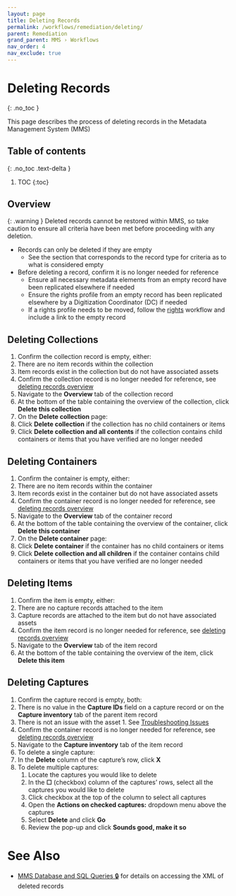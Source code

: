 ```yaml
---
layout: page
title: Deleting Records
permalink: /workflows/remediation/deleting/
parent: Remediation
grand_parent: MMS › Workflows
nav_order: 4
nav_exclude: true
---
```


# Deleting Records
{: .no_toc }

This page describes the process of deleting records in the Metadata Management System (MMS)

## Table of contents
{: .no_toc .text-delta }

1. TOC
{:toc}

## Overview

{: .warning }
Deleted records cannot be restored within MMS, so take caution to ensure all criteria have been met before proceeding with any deletion.

- Records can only be deleted if they are empty
  - See the section that corresponds to the record type for criteria as to what is considered empty
- Before deleting a record, confirm it is no longer needed for reference
  - Ensure all necessary metadata elements from an empty record have been replicated elsewhere if needed
  - Ensure the rights profile from an empty record has been replicated elsewhere by a Digitization Coordinator (DC) if needed
  - If a rights profile needs to be moved, follow the [rights](/metadata-documentation/workflows/rights/) workflow and include a link to the empty record

## Deleting Collections

1. Confirm the collection record is empty, either:
  1. There are no item records within the collection
  1. Item records exist in the collection but do not have associated assets
1. Confirm the collection record is no longer needed for reference, see [deleting records overview](#overview)
1. Navigate to the **Overview** tab of the collection record
1. At the bottom of the table containing the overview of the collection, click **Delete this collection**
1. On the **Delete collection** page:
  1. Click **Delete collection** if the collection has no child containers or items
  1. Click **Delete collection and all contents** if the collection contains child containers or items that you have verified are no longer needed

## Deleting Containers

1. Confirm the container is empty, either:
  1. There are no item records within the container
  1. Item records exist in the container but do not have associated assets
1. Confirm the container record is no longer needed for reference, see [deleting records overview](#overview)
1. Navigate to the **Overview** tab of the container record
1. At the bottom of the table containing the overview of the container, click **Delete this container**
1. On the **Delete container** page:
  1. Click **Delete container** if the container has no child containers or items
  1. Click **Delete collection and all children** if the container contains child containers or items that you have verified are no longer needed

## Deleting Items

1. Confirm the item is empty, either:
  1. There are no capture records attached to the item
  1. Capture records are attached to the item but do not have associated assets
1. Confirm the item record is no longer needed for reference, see [deleting records overview](#overview)
1. Navigate to the **Overview** tab of the item record
1. At the bottom of the table containing the overview of the item, click **Delete this item**

## Deleting Captures

1. Confirm the capture record is empty, both:
  1. There is no value in the **Capture IDs** field on a capture record or on the **Capture inventory** tab of the parent item record
  1. There is not an issue with the asset
    1. See [Troubleshooting Issues](/metadata-documentation/workflows/troubleshooting/)
1. Confirm the container record is no longer needed for reference, see [deleting records overview](#overview)
1. Navigate to the **Capture inventory** tab of the item record
1. To delete a single capture:
  1. In the **Delete** column of the capture’s row, click **X**
1. To delete multiple captures:
   1. Locate the captures you would like to delete
   1. In the **☐** (checkbox) column of the captures’ rows, select all the captures you would like to delete
    1. Click checkbox at the top of the column to select all captures
   1. Open the **Actions on checked captures:** dropdown menu above the captures
   1. Select **Delete** and click **Go**
   1. Review the pop-up and click **Sounds good, make it so**

# See Also
- [MMS Database and SQL Queries 🔒](https://github.com/NYPL/metadata-tools/blob/master/_mms-database-and-sql-queries/README.md) for details on accessing the XML of deleted records